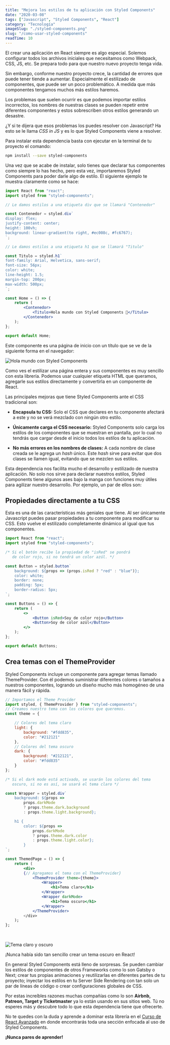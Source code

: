 ```yaml
---
title: "Mejora los estilos de tu aplicación con Styled Components"
date: "2020-03-08"
tags: ["Javascript", "Styled Components", "React"]
category: "Tecnología"
imageSlug: "./styled-components.png"
slug: "/como-usar-styled-components"
readTime: 10
---
```


El crear una aplicación en React siempre es algo especial. Solemos configurar todos los archivos iniciales que necesitamos como Webpack, CSS, JS, etc. Se prepara todo para que nuestro nuevo proyecto tenga vida.

Sin embargo, conforme nuestro proyecto crece, la cantidad de errores que puede tener tiende a aumentar. Especialmente el estilizado de componentes, que puede ser un poco problemático. A medida que más componentes tengamos muchos más estilos haremos.

Los problemas que suelen ocurrir es que podemos importar estilos incorrectos, los nombres de nuestras clases se pueden repetir entre diferentes componentes y estos sobrescriben otros estilos generando un desastre.

¿Y si te dijera que esos problemas los puedes resolver con Javascript? Ha esto se le llama *CSS in JS* y es lo que Styled Components viene a resolver.

Para instalar esta dependencia basta con ejecutar en la terminal de tu proyecto el comando:

```bash
npm install --save styled-components
```

Una vez que se acabe de instalar, solo tienes que declarar tus componentes como siempre lo has hecho, pero esta vez, importaremos Styled Components para poder darle algo de estilo. El siguiente ejemplo te muestra claramente como se hace:

```jsx
import React from "react";
import styled from "styled-components";

// Le damos estilos a una etiqueta div que se llamará "Contenedor"

const Contenedor = styled.div`
display: flex;
justify-content: center;
height: 100vh;
background: linear-gradient(to right, #ec008c, #fc6767);
`;

// Le damos estilos a una etiqueta h1 que se llamará "Titulo"

const Titulo = styled.h1`
font-family: Arial, Helvetica, sans-serif;
font-size: 56px;
color: white;
line-height: 1.5;
margin-top: 200px;
max-width: 500px;
`;

const Home = () => {
	return (
		<Contenedor>
			<Titulo>Hola mundo con Styled Components 💅</Titulo>
		</Contenedor>
	);
};

export default Home;
```

Este componente es una página de inicio con un título que se ve de la siguiente forma en el navegador:  

![Hola mundo con Styled Components](https://www.dropbox.com/s/ydn4syvkk3684ny/Screenshot%20from%202020-03-07%2019-36-02.png?raw=1)

Como ves el estilizar una página entera y sus componentes es muy sencillo con esta librería. Podemos usar cualquier etiqueta HTML que queramos, agregarle sus estilos directamente y convertirla en un componente de React.

Las principales mejoras que tiene Styled Components ante el CSS tradicional son:

- **Encapsula tu CSS:** Solo el CSS que declares en tu componente afectará a este y no se verá mezclado con ningún otro estilo.

- **Únicamente carga el CSS necesario:** Styled Components solo carga los estilos de los componentes que se muestran en pantalla, por lo cual no tendrás que cargar desde el inicio todos los estilos de tu aplicación.

- **No más errores en los nombres de clases:** A cada nombre de clase creada se le agrega un *hash* único. Este *hash* sirve para evitar que dos clases se llamen igual, evitando que se mezclen sus estilos.

Esta dependencia nos facilita mucho el desarrollo y estilizado de nuestra aplicación. No solo nos sirve para declarar nuestros estilos, Styled Components tiene algunos ases bajo la manga con funciones muy útiles para agilizar nuestro desarrollo. Por ejemplo, un par de ellos son:

## Propiedades directamente a tu CSS

Esta es una de las características más geniales que tiene. Al ser únicamente Javascript puedes pasar propiedades a tu componente para modificar su CSS. Esto vuelve el estilizado completamente dinámico al igual que tus componentes.

```jsx
import React from "react";
import styled from "styled-components";

/* Si el botón recibe la propiedad de "isRed" se pondrá
   de color rojo, si no tendrá un color azúl. */

const Button = styled.button`
	background: ${props => (props.isRed ? "red" : "blue")};
	color: white;
	border: none;
	padding: 5px;
	border-radius: 5px;
`;

const Buttons = () => {
	return (
		<>
			<Button isRed>Soy de color rojo</Button>
			<Button>Soy de color azúl</Button>
		</>
	);
};

export default Buttons;
```

## Crea temas con el ThemeProvider

Styled Components incluye un componente para agregar temas llamado ThemeProvider. Con él podemos suministrar diferentes colores o tamaños a nuestros componentes, logrando un diseño mucho más homogéneo de una manera fácil y rápida.

```jsx
// Importamos el Theme Provider
import styled, { ThemeProvider } from "styled-components";
// Creamos nuestro tema con los colores que queremos.
const theme = {

	// Colores del tema claro
	light: {
		background: "#fdd835",
		color: "#212121"
	},
	// Colores del tema oscuro
	dark: {
		background: "#212121",
		color: "#fdd835"
	}
};

/* Si el dark mode está activado, se usarán los colores del tema
   oscuro, si no es así, se usará el tema claro */

const Wrapper = styled.div`
	background: ${props =>
		props.darkMode
		? props.theme.dark.background
		: props.theme.light.background};

	h1 {
		color: ${props =>
			props.darkMode 
			? props.theme.dark.color 
			: props.theme.light.color};
		}
`;

const ThemedPage = () => {
	return (
		<div>
		{// Agregamos el tema con el ThemeProvider}
			<ThemeProvider theme={theme}>
				<Wrapper>
					<h1>Tema claro</h1>
				</Wrapper>
				<Wrapper darkMode>
					<h1>Tema oscuro</h1>
				</Wrapper>
			</ThemeProvider>
		</div>
	);
};
```

&nbsp;

![Tema claro y oscuro](https://www.dropbox.com/s/4sy6rvq594br9eo/Screenshot%20from%202020-03-08%2000-18-17.png?raw=1)


¡Nunca había sido tan sencillo crear un tema oscuro en React!

En general Styled Components está lleno de sorpresas. Se pueden cambiar los estilos de componentes de otros Frameworks como lo son Gatsby o Next; crear tus propias animaciones y reutilizarlas en diferentes partes de tu proyecto; inyectar los estilos en tu Server Side Rendering con tan solo un par de líneas de código o crear configuraciones globales de CSS.

Por estas increíbles razones muchas compañías como lo son **Airbnb, Patreon, Target y Ticketmaster** ya lo están usando en sus sitios web. Tú no esperes más y descubre todo lo que esta dependencia tiene que ofrecerte.

No te quedes con la duda y aprende a dominar esta librería en el [Curso de React Avanzado](https://platzi.com/cursos/react-avanzado/) en donde encontrarás toda una sección enfocada al uso de Styled Components.

**¡Nunca pares de aprender!**